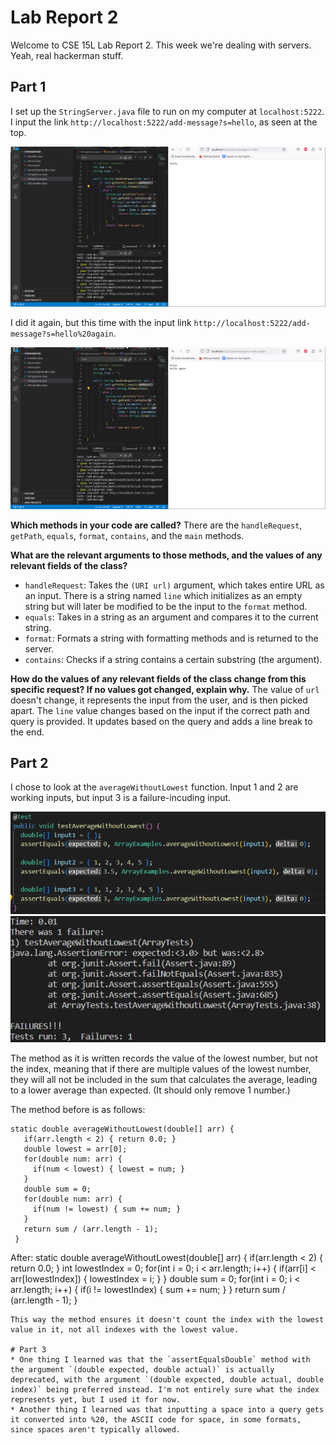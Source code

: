 # Lab Report 2
Welcome to CSE 15L Lab Report 2. This week we're dealing with servers. Yeah, real hackerman stuff. 

## Part 1
I set up the `StringServer.java` file to run on my computer at `localhost:5222`. I input the link `http://localhost:5222/add-message?s=hello`, as seen at the top.

![Image](Lab2sc1.PNG)

I did it again, but this time with the input link `http://localhost:5222/add-message?s=hello%20again`.

![Image](Lab2sc2.PNG)

**Which methods in your code are called?**
There are the `handleRequest`, `getPath`, `equals`, `format`, `contains`, and the `main` methods. 

**What are the relevant arguments to those methods, and the values of any relevant fields of the class?**
* `handleRequest`: Takes the `(URI url)` argument, which takes entire URL as an input. There is a string named `line` which initializes as an empty string but will later be modified to be the input to the `format` method. 
* `equals`: Takes in a string as an argument and compares it to the current string.
* `format`: Formats a string with formatting methods and is returned to the server.
* `contains`: Checks if a string contains a certain substring (the argument).

**How do the values of any relevant fields of the class change from this specific request? If no values got changed, explain why.**
The value of `url` doesn't change, it represents the input from the user, and is then picked apart.
The `line` value changes based on the input if the correct path and query is provided. It updates based on the query and adds a line break to the end. 

## Part 2
I chose to look at the `averageWithoutLowest` function. 
Input 1 and 2 are working inputs, but input 3 is a failure-incuding input.

![Image](Lab2sc3.PNG)
![Image](Lab2sc4.PNG)

The method as it is written records the value of the lowest number, but not the index, meaning that if there are multiple values of the lowest number, they will all not be included in the sum that calculates the average, leading to a lower average than expected. (It should only remove 1 number.)

The method before is as follows: 
 ```
 static double averageWithoutLowest(double[] arr) {
    if(arr.length < 2) { return 0.0; }
    double lowest = arr[0];
    for(double num: arr) {
      if(num < lowest) { lowest = num; }
    }
    double sum = 0;
    for(double num: arr) {
      if(num != lowest) { sum += num; }
    }
    return sum / (arr.length - 1);
  }
 ```
 After: 
   static double averageWithoutLowest(double[] arr) {
    if(arr.length < 2) { return 0.0; }
    int lowestIndex = 0;
    for(int i = 0; i < arr.length; i++) {
      if(arr[i] < arr[lowestIndex]) { lowestIndex = i; }
    }
    double sum = 0;
    for(int i = 0; i < arr.length; i++) {
      if(i != lowestIndex) { sum += num; }
    }
    return sum / (arr.length - 1);
  }
```
This way the method ensures it doesn't count the index with the lowest value in it, not all indexes with the lowest value. 

# Part 3
* One thing I learned was that the `assertEqualsDouble` method with the argument `(double expected, double actual)` is actually deprecated, with the argument `(double expected, double actual, double index)` being preferred instead. I'm not entirely sure what the index represents yet, but I used it for now. 
* Another thing I learned was that inputting a space into a query gets it converted into %20, the ASCII code for space, in some formats, since spaces aren't typically allowed. 
